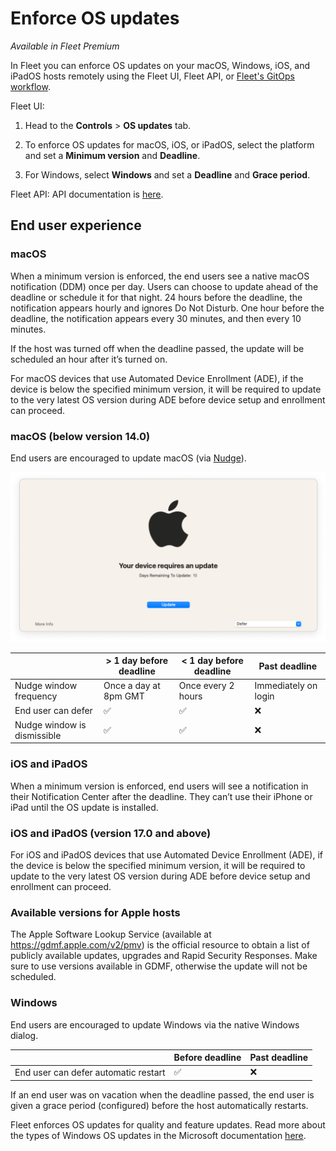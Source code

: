 # Enforce OS updates

_Available in Fleet Premium_

In Fleet you can enforce OS updates on your macOS, Windows, iOS, and iPadOS hosts remotely using the Fleet UI, Fleet API, or [Fleet's GitOps workflow](https://github.com/fleetdm/fleet-gitops).

Fleet UI:

1. Head to the **Controls** > **OS updates** tab.

2. To enforce OS updates for macOS, iOS, or iPadOS, select the platform and set a **Minimum version** and **Deadline**.

3. For Windows, select **Windows** and set a **Deadline** and **Grace period**.

Fleet API: API documentation is [here](https://fleetdm.com/docs/rest-api/rest-api#modify-team).

## End user experience

### macOS

When a minimum version is enforced, the end users see a native macOS notification (DDM) once per day. Users can choose to update ahead of the deadline or schedule it for that night. 24 hours before the deadline, the notification appears hourly and ignores Do Not Disturb. One hour before the deadline, the notification appears every 30 minutes, and then every 10 minutes.   

If the host was turned off when the deadline passed, the update will be scheduled an hour after it’s turned on.

For macOS devices that use Automated Device Enrollment (ADE), if the device is below the specified
minimum version, it will be required to update to the very latest OS version during ADE before
device setup and enrollment can proceed.

### macOS (below version 14.0)

End users are encouraged to update macOS (via [Nudge](https://github.com/macadmins/nudge)).

![Nudge window](https://raw.githubusercontent.com/fleetdm/fleet/main/docs/images/nudge-window.png)

|                                      | > 1 day before deadline | < 1 day before deadline | Past deadline         |
| ------------------------------------ | ----------------------- | ----------------------- | --------------------- |
| Nudge window frequency               | Once a day at 8pm GMT   | Once every 2 hours      | Immediately on login  |
| End user can defer                   | ✅                      | ✅                      | ❌                    |
| Nudge window is dismissible          | ✅                      | ✅                      | ❌                    |

### iOS and iPadOS

When a minimum version is enforced, end users will see a notification in their Notification Center after the deadline. They can’t use their iPhone or iPad until the OS update is installed.

### iOS and iPadOS (version 17.0 and above)

For iOS and iPadOS devices that use Automated Device Enrollment (ADE), if the device is below the specified
minimum version, it will be required to update to the very latest OS version during ADE before device setup and enrollment can proceed.

### Available versions for Apple hosts

The Apple Software Lookup Service (available at https://gdmf.apple.com/v2/pmv) is the official resource to obtain a list of publicly available updates, upgrades and Rapid Security Responses. Make sure to use versions available in GDMF, otherwise the update will not be scheduled.

### Windows

End users are encouraged to update Windows via the native Windows dialog.

|                                           | Before deadline | Past deadline |
| ----------------------------------------- | ----------------| ------------- |
| End user can defer automatic restart      | ✅              | ❌            |

If an end user was on vacation when the deadline passed, the end user is given a grace period (configured) before the host automatically restarts.

Fleet enforces OS updates for quality and feature updates. Read more about the types of Windows OS updates in the Microsoft documentation [here](https://learn.microsoft.com/en-us/windows/deployment/update/get-started-updates-channels-tools#types-of-updates).

<meta name="category" value="guides">
<meta name="authorGitHubUsername" value="noahtalerman">
<meta name="authorFullName" value="Noah Talerman">
<meta name="publishedOn" value="2024-08-10">
<meta name="articleTitle" value="Enforce OS updates">
<meta name="description" value="Learn how to manage OS updates on macOS, Windows, iOS, and iPadOS devices.">
